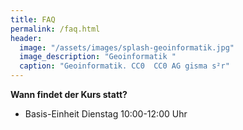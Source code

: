 ```yaml
---
title: FAQ
permalink: /faq.html
header:
  image: "/assets/images/splash-geoinformatik.jpg"
  image_description: "Geoinformatik "
  caption: "Geoinformatik. CC0  CC0 AG gisma s²r"
---
```


**Wann findet der Kurs statt?**
  * Basis-Einheit Dienstag 10:00-12:00 Uhr
